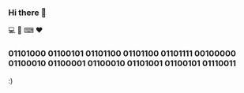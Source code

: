 ### Hi there  👋
 💻 📱 ⌨ ❤
### 01101000 01100101 01101100 01101100 01101111 00100000 01100010 01100001 01100010 01101001 01100101 01110011 
:)
<!--
**halilgoksu/halilgoksu** is a ✨ _special_ ✨ repository because its `README.md` (this file) appears on your GitHub profile.

Here are some ideas to get you started:

- 🔭 I’m currently working on ...
- 🌱 I’m currently learning ...
- 👯 I’m looking to collaborate on ...
- 🤔 I’m looking for help with ...
- 💬 Ask me about ...
- 📫 How to reach me:halilskywater@gmail.com  ...
- 😄 Pronouns: ...
- ⚡ Fun fact: ...
-->
